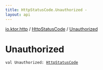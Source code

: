 ```yaml
---
title: HttpStatusCode.Unauthorized - 
layout: api
---
```


<div class='api-docs-breadcrumbs'><a href="../index.html">io.ktor.http</a> / <a href="index.html">HttpStatusCode</a> / <a href="./-unauthorized.html">Unauthorized</a></div>

# Unauthorized

<div class="signature"><code><span class="keyword">val </span><span class="identifier">Unauthorized</span><span class="symbol">: </span><a href="index.html"><span class="identifier">HttpStatusCode</span></a></code></div>
